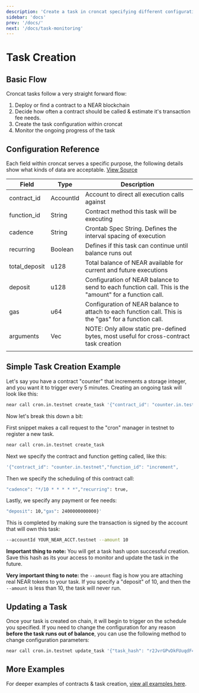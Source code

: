```yaml
---
description: 'Create a task in croncat specifying different configuration params'
sidebar: 'docs'
prev: '/docs/'
next: '/docs/task-monitoring'
---
```


# Task Creation

## Basic Flow

Croncat tasks follow a very straight forward flow:

1. Deploy or find a contract to a NEAR blockchain
2. Decide how often a contract should be called & estimate it's transaction fee needs.
3. Create the task configuration within croncat
4. Monitor the ongoing progress of the task

## Configuration Reference

Each field within croncat serves a specific purpose, the following details show what kinds of data are acceptable. [View Source](https://github.com/Cron-Near/contracts/blob/main/manager/src/lib.rs#L49)

| Field | Type | Description |
| ------- | ------- | ------- |
| contract_id | AccountId | Account to direct all execution calls against |
| function_id | String | Contract method this task will be executing |
| cadence | String | Crontab Spec String. Defines the interval spacing of execution |
| recurring | Boolean | Defines if this task can continue until balance runs out |
| total_deposit | u128 | Total balance of NEAR available for current and future executions |
| deposit | u128 | Configuration of NEAR balance to send to each function call. This is the "amount" for a function call. |
| gas | u64 | Configuration of NEAR balance to attach to each function call. This is the "gas" for a function call. |
| arguments | Vec<u8> | NOTE: Only allow static pre-defined bytes, most useful for cross-contract task creation |
|  |  |  |


## Simple Task Creation Example

Let's say you have a contract "counter" that increments a storage integer, and you want it to trigger every 5 minutes. Creating an ongoing task will look like this:

```bash
near call cron.in.testnet create_task '{"contract_id": "counter.in.testnet","function_id": "increment","cadence": "*/10 * * * * *","recurring": true,"deposit": 10,"gas": 2400000000000}' --accountId YOUR_NEAR_ACCT.testnet --amount 10
```

Now let's break this down a bit:

First snippet makes a call request to the "cron" manager in testnet to register a new task.
```bash
near call cron.in.testnet create_task
```

Next we specify the contract and function getting called, like this:
```bash
'{"contract_id": "counter.in.testnet","function_id": "increment",
```

Then we specify the scheduling of this contract call:
```bash
"cadence": "*/10 * * * * *","recurring": true,
```

Lastly, we specify any payment or fee needs:
```bash
"deposit": 10,"gas": 2400000000000}'
```

This is completed by making sure the transaction is signed by the account that will own this task:
```bash
--accountId YOUR_NEAR_ACCT.testnet --amount 10
```

**Important thing to note:** You will get a task hash upon successful creation. Save this hash as its your access to monitor and update the task in the future.

**Very important thing to note:** the `--amount` flag is how you are attaching real NEAR tokens to your task. If you specify a "deposit" of 10, and then the `--amount` is less than 10, the task will never run.

## Updating a Task

Once your task is created on chain, it will begin to trigger on the schedule you specified. If you need to change the configuration for any reason **before the task runs out of balance**, you can use the following method to change configuration parameters:

```bash
near call cron.in.testnet update_task '{"task_hash": "r2JvrGPvDkFUuqdF4x1+L93aYKGmgp4GqXT4UAK3AE4=","cadence": "@weekly","recurring": true,"deposit": 0,"gas": 2400000000000}' --accountId YOUR_NEAR_ACCT.testnet
```

## More Examples

For deeper examples of contracts & task creation, [view all examples here](/docs/examples).
